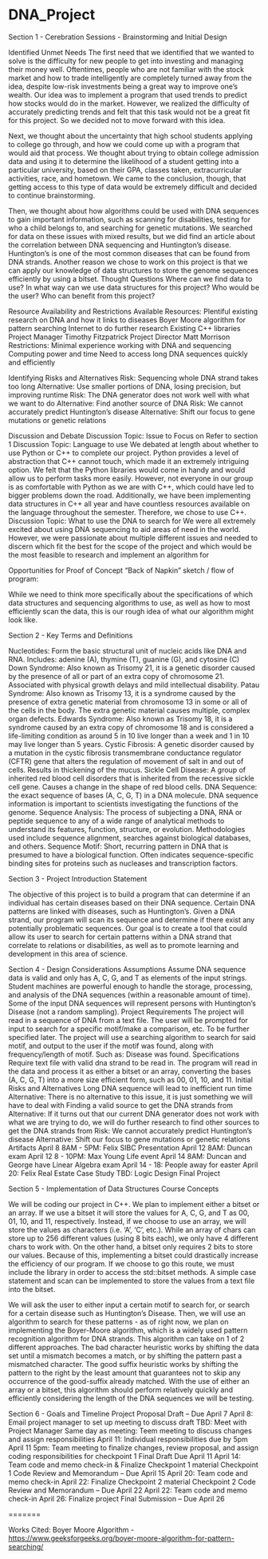 # DNA_Project

Section 1 - Cerebration Sessions - Brainstorming and Initial Design

Identified Unmet Needs
The first need that we identified that we wanted to solve is the difficulty for new people to get into investing and managing their money well. Oftentimes, people who are not familiar with the stock market and how to trade intelligently are completely turned away from the idea, despite low-risk investments being a great way to improve one’s wealth. Our idea was to implement a program that used trends to predict how stocks would do in the market. However, we realized the difficulty of accurately predicting trends and felt that this task would not be a great fit for this project. So we decided not to move forward with this idea.

Next, we thought about the uncertainty that high school students applying to college go through, and how we could come up with a program that would aid that process. We thought about trying to obtain college admission data and using it to determine the likelihood of a student getting into a particular university, based on their GPA, classes taken, extracurricular activities, race, and hometown. We came to the conclusion, though, that getting access to this type of data would be extremely difficult and decided to continue brainstorming.

Then, we thought about how algorithms could be used with DNA sequences to gain important information, such as scanning for disabilities, testing for who a child belongs to, and searching for genetic mutations. We searched for data on these issues with mixed results, but we did find an article about the correlation between DNA sequencing and Huntington’s disease. Huntington’s is one of the most common diseases that can be found from DNA strands. Another reason we chose to work on this project is that we can apply our knowledge of data structures to store the genome sequences efficiently by using a bitset.
Thought Questions
Where can we find data to use?
In what way can we use data structures for this project?
Who would be the user?
Who can benefit from this project?
 
Resource Availability and Restrictions
Available Resources:
Plentiful existing research on DNA and how it links to diseases
Boyer Moore algorithm for pattern searching
Internet to do further research
Existing C++ libraries
Project Manager Timothy Fitzpatrick
Project Director Matt Morrison
Restrictions:
Minimal experience working with DNA and sequencing
Computing power and time
Need to access long DNA sequences quickly and efficiently
 
Identifying Risks and Alternatives
Risk: Sequencing whole DNA strand takes too long
Alternative: Use smaller portions of DNA, losing precision, but improving runtime
Risk: The DNA generator does not work well with what we want to do
Alternative: Find another source of DNA
Risk: We cannot accurately predict Huntington’s disease
Alternative: Shift our focus to gene mutations or genetic relations
 
Discussion and Debate
Discussion Topic: Issue to Focus on
Refer to section 1
Discussion Topic: Language to use
We debated at length about whether to use Python or C++ to complete our project. Python provides a level of abstraction that C++ cannot touch, which made it an extremely intriguing option. We felt that the Python libraries would come in handy and would allow us to perform tasks more easily. However, not everyone in our group is as comfortable with Python as we are with C++, which could have led to bigger problems down the road. Additionally, we have been implementing data structures in C++ all year and have countless resources available on the language throughout the semester. Therefore, we chose to use C++.
Discussion Topic: What to use the DNA to search for
We were all extremely excited about using DNA sequencing to aid areas of need in the world. However, we were passionate about multiple different issues and needed to discern which fit the best for the scope of the project and which would be the most feasible to research and implement an algorithm for
 
Opportunities for Proof of Concept
“Back of Napkin” sketch / flow of program:

While we need to think more specifically about the specifications of which data structures and sequencing algorithms to use, as well as how to most efficiently scan the data, this is our rough idea of what our algorithm might look like.

Section 2 - Key Terms and Definitions

Nucleotides: Form the basic structural unit of nucleic acids like DNA and RNA. Includes: adenine (A), thymine (T), guanine (G), and cytosine (C)
Down Syndrome: Also known as Trisomy 21, it is a genetic disorder caused by the presence of all or part of an extra copy of chromosome 21. Associated with physical growth delays and mild intellectual disability.
Patau Syndrome: Also known as Trisomy 13, it is a syndrome caused by the presence of extra genetic material from chromosome 13 in some or all of the cells in the body. The extra genetic material causes multiple, complex organ defects.
Edwards Syndrome: Also known as Trisomy 18, it is a syndrome caused by an extra copy of chromosome 18 and is considered a life-limiting condition as around 5 in 10 live longer than a week and 1 in 10 may live longer than 5 years.
Cystic Fibrosis: A genetic disorder caused by a mutation in the cystic fibrosis transmembrane conductance regulator (CFTR) gene that alters the regulation of movement of salt in and out of cells. Results in thickening of the mucus.
Sickle Cell Disease: A group of inherited red blood cell disorders that is inherited from the recessive sickle cell gene. Causes a change in the shape of red blood cells.
DNA Sequence: the exact sequence of bases (A, C, G, T) in a DNA molecule. DNA sequence information is important to scientists investigating the functions of the genome.
Sequence Analysis: The process of subjecting a DNA, RNA or peptide sequence to any of a wide range of analytical methods to understand its features, function, structure, or evolution. Methodologies used include sequence alignment, searches against biological databases, and others.
Sequence Motif: Short, recurring pattern in DNA that is presumed to have a biological function. Often indicates sequence-specific binding sites for proteins such as nucleases and transcription factors.


Section 3 - Project Introduction Statement

The objective of this project is to build a program that can determine if an individual has certain diseases based on their DNA sequence. Certain DNA patterns are linked with diseases, such as Huntington’s. Given a DNA strand, our program will scan its sequence and determine if there exist any potentially problematic sequences. Our goal is to create a tool that could allow its user to search for certain patterns within a DNA strand that correlate to relations or disabilities, as well as to promote learning and development in this area of science.


Section 4 - Design Considerations
Assumptions
Assume DNA sequence data is valid and only has A, C, G, and T as elements of the input strings.
Student machines are powerful enough to handle the storage, processing, and analysis of the DNA sequences (within a reasonable amount of time).
Some of the input DNA sequences will represent persons with Huntington’s Disease (not a random sampling).
Project Requirements
The project will read in a sequence of DNA from a text file.
The user will be prompted for input to search for a specific motif/make a comparison, etc. To be further specified later.
The project will use a searching algorithm to search for said motif, and output to the user if the motif was found, along with frequency/length of motif. Such as: Disease was found.
Specifications
Require text file with valid dna strand to be read in.
The program will read in the data and process it as either a bitset or an array, converting the bases (A, C, G, T) into a more size efficient form, such as 00, 01, 10, and 11.
Initial Risks and Alternatives
Long DNA sequence will lead to inefficient run time
Alternative: There is no alternative to this issue, it is just something we will have to deal with
Finding a valid source to get the DNA strands from
Alternative: If it turns out that our current DNA generator does not work with what we are trying to do, we will do further research to find other sources to get the DNA strands from
Risk: We cannot accurately predict Huntington’s disease
Alternative: Shift our focus to gene mutations or genetic relations
Artifacts
April 8 8AM - 5PM: Felix SIBC Presentation
April 12 8AM: Duncan exam
April 12 8 - 10PM: Max Young Life event
April 14 8AM: Duncan and George have Linear Algebra exam
April 14 - 18: People away for easter
April 20: Felix Real Estate Case Study
TBD: Logic Design Final Project

Section 5 - Implementation of Data Structures Course Concepts

We will be coding our project in C++. We plan to implement either a bitset or an array. If we use a bitset it will store the values for A, C, G, and T as 00, 01, 10, and 11, respectively. Instead, if we choose to use an array, we will store the values as characters (i.e. ‘A’, ‘C’, etc.). While an array of chars can store up to 256 different values (using 8 bits each), we only have 4 different chars to work with. On the other hand, a bitset only requires 2 bits to store our values. Because of this, implementing a bitset could drastically increase the efficiency of our program. If we choose to go this route, we must include the <bitset> library in order to access the std::bitset methods. A simple case statement and scan can be implemented to store the values from a text file into the bitset. 

We will ask the user to either input a certain motif to search for, or search for a certain disease such as Huntington’s Disease. Then, we will use an algorithm to search for these patterns - as of right now, we plan on implementing the Boyer-Moore algorithm, which is a widely used pattern recognition algorithm for DNA strands. This algorithm can take on 1 of 2 different approaches. The bad character heuristic works by shifting the data set until a mismatch becomes a match, or by shifting the pattern past a mismatched character. The good suffix heuristic works by shifting the pattern to the right by the least amount that guarantees not to skip any occurrence of the good-suffix already matched. With the use of either an array or a bitset, this algorithm should perform relatively quickly and efficiently considering the length of the DNA sequences we will be testing.

Section 6 - Goals and Timeline
Project Proposal Draft – Due April 7
April 8: Email project manager to set up meeting to discuss draft
TBD: Meet with Project Manager
Same day as meeting: Teem meeting to discuss changes and assign responsibilities
April 11: Individual responsibilities due by 5pm
April 11 5pm: Team meeting to finalize changes, review proposal, and assign coding responsibilities for checkpoint 1
Final Draft Due April 11
April 14: Team code and memo check-in & Finalize Checkpoint 1 material
Checkpoint 1 Code Review and Memorandum – Due April 15 
April 20: Team code and memo check-in
April 22: Finalize Checkpoint 2 material
Checkpoint 2 Code Review and Memorandum – Due April 22
April 22: Team code and memo check-in
April 26: Finalize project
Final Submission – Due April 26

=======

 
 Works Cited:
 Boyer Moore Algorithm - https://www.geeksforgeeks.org/boyer-moore-algorithm-for-pattern-searching/
